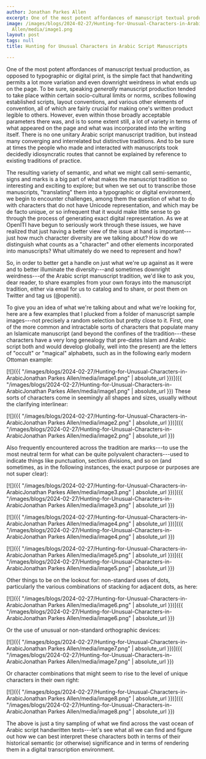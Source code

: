 ```yaml
---
author: Jonathan Parkes Allen
excerpt: One of the most potent affordances of manuscript textual production, as opposed to typographic or digital print, is the simple fact that handwriting permits a lot more variation and even downright weirdness in what ends up on the page...
image: /images/blogs/2024-02-27/Hunting-for-Unusual-Characters-in-ArabicJonathan Parkes
  Allen/media/image1.png
layout: post
tags: null
title: Hunting for Unusual Characters in Arabic Script Manuscripts

---
```

One of the most potent affordances of manuscript textual production, as opposed to typographic or digital print, is the simple fact that handwriting permits a lot more variation and even downright weirdness in what ends up on the page. To be sure, speaking _generally_ manuscript production tended to take place within certain socio-cultural limits or norms, scribes following established scripts, layout conventions, and various other elements of convention, all of which are fairly crucial for making one's written product legible to others. However, even within those broadly acceptable parameters there was, and is to some extent still, a lot of variety in terms of what appeared on the page and what was incorporated into the writing itself. There is no one unitary Arabic script manuscript tradition, but instead many converging and interrelated but distinctive traditions. And to be sure at times the people who made and interacted with manuscripts took decidedly idiosyncratic routes that cannot be explained by reference to existing traditions of practice.

The resulting variety of semantic, and what we might call semi-semantic, signs and marks is a big part of what makes the manuscript tradition so interesting and exciting to explore; but when we set out to transcribe those manuscripts, "translating" them into a typographic or digital environment, we begin to encounter challenges, among them the question of what to do with characters that do not have Unicode representation, and which may be de facto unique, or so infrequent that it would make little sense to go through the process of generating exact digital representation. As we at OpenITI have begun to seriously work through these issues, we have realized that just having a better view of the issue at hand is important---just how much character diversity are we talking about? How do we distinguish what counts as a "character" and other elements incorporated into manuscripts? What ultimately do we need to represent and how?

So, in order to better get a handle on just what we're up against as it were and to better illuminate the diversity---and sometimes downright weirdness---of the Arabic script manuscript tradition, we'd like to ask you, dear reader, to share examples from your own forays into the manuscript tradition, either via email for us to catalog and to share, or post them on Twitter and tag us (@openiti).

To give you an idea of what we're talking about and what we're looking for, here are a few examples that I plucked from a folder of manuscript sample images---not precisely a random selection but pretty close to it. First, one of the more common and intractable sorts of characters that populate many an Islamicate manuscript (and beyond the confines of the tradition---these characters have a very long genealogy that pre-dates Islam and Arabic script both and would develop globally, well into the present) are the letters of "occult" or "magical" alphabets, such as in the following early modern Ottoman example:

[![]({{ "/images/blogs/2024-02-27/Hunting-for-Unusual-Characters-in-ArabicJonathan Parkes Allen/media/image1.png" | absolute_url }})]({{ "/images/blogs/2024-02-27/Hunting-for-Unusual-Characters-in-ArabicJonathan Parkes Allen/media/image1.png" | absolute_url }})
These sorts of characters come in seemingly all shapes and sizes, usually without the clarifying interlinear:

[![]({{ "/images/blogs/2024-02-27/Hunting-for-Unusual-Characters-in-ArabicJonathan Parkes Allen/media/image2.png" | absolute_url }})]({{ "/images/blogs/2024-02-27/Hunting-for-Unusual-Characters-in-ArabicJonathan Parkes Allen/media/image2.png" | absolute_url }})

Also frequently encountered across the tradition are marks---to use the most neutral term for what can be quite polyvalent characters---used to indicate things like punctuation, section divisions, and so on (and sometimes, as in the following instances, the exact purpose or purposes are not super clear):

[![]({{ "/images/blogs/2024-02-27/Hunting-for-Unusual-Characters-in-ArabicJonathan Parkes Allen/media/image3.png" | absolute_url }})]({{ "/images/blogs/2024-02-27/Hunting-for-Unusual-Characters-in-ArabicJonathan Parkes Allen/media/image3.png" | absolute_url }}) 

[![]({{ "/images/blogs/2024-02-27/Hunting-for-Unusual-Characters-in-ArabicJonathan Parkes Allen/media/image4.png" | absolute_url }})]({{ "/images/blogs/2024-02-27/Hunting-for-Unusual-Characters-in-ArabicJonathan Parkes Allen/media/image4.png" | absolute_url }}) 

[![]({{ "/images/blogs/2024-02-27/Hunting-for-Unusual-Characters-in-ArabicJonathan Parkes Allen/media/image5.png" | absolute_url }})]({{ "/images/blogs/2024-02-27/Hunting-for-Unusual-Characters-in-ArabicJonathan Parkes Allen/media/image5.png" | absolute_url }})

Other things to be on the lookout for: non-standard uses of dots, particularly the various combinations of stacking for adjacent dots, as here:

[![]({{ "/images/blogs/2024-02-27/Hunting-for-Unusual-Characters-in-ArabicJonathan Parkes Allen/media/image6.png" | absolute_url }})]({{ "/images/blogs/2024-02-27/Hunting-for-Unusual-Characters-in-ArabicJonathan Parkes Allen/media/image6.png" | absolute_url }})

Or the use of unusual or non-standard orthographic devices:

[![]({{ "/images/blogs/2024-02-27/Hunting-for-Unusual-Characters-in-ArabicJonathan Parkes Allen/media/image7.png" | absolute_url }})]({{ "/images/blogs/2024-02-27/Hunting-for-Unusual-Characters-in-ArabicJonathan Parkes Allen/media/image7.png" | absolute_url }})

Or character combinations that might seem to rise to the level of unique characters in their own right:

[![]({{ "/images/blogs/2024-02-27/Hunting-for-Unusual-Characters-in-ArabicJonathan Parkes Allen/media/image8.png" | absolute_url }})]({{ "/images/blogs/2024-02-27/Hunting-for-Unusual-Characters-in-ArabicJonathan Parkes Allen/media/image8.png" | absolute_url }})

The above is just a tiny sampling of what we find across the vast ocean of Arabic script handwritten texts---let's see what all we can find and figure out how we can best interpret these characters both in terms of their historical semantic (or otherwise) significance and in terms of rendering them in a digital transcription environment.
